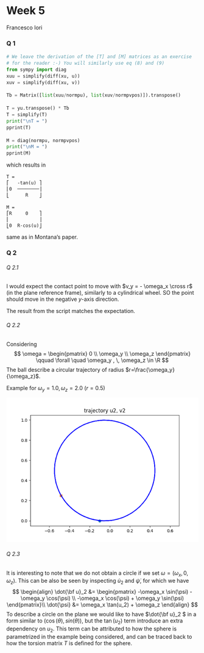 # Week 5

Francesco Iori

### Q 1

```python
# We leave the derivation of the [T] and [M] matrices as an exercise
# for the reader :-) You will similarly use eq (8) and (9)
from sympy import diag
xuu = simplify(diff(xu, u))
xuv = simplify(diff(xu, v))

Tb = Matrix([list(xuu/normpu), list(xuv/normpvpos)]).transpose()

T = yu.transpose() * Tb
T = simplify(T)
print("\nT = ")
pprint(T)

M = diag(normpu, normpvpos)
print("\nM = ")
pprint(M)
```

which results in

```console
T = 
⎡   -tan(u) ⎤
⎢0  ────────⎥
⎣      R    ⎦

M = 
⎡R     0    ⎤
⎢           ⎥
⎣0  R⋅cos(u)⎦
```

same as in Montana’s paper.

### Q 2

###### Q 2.1

I would expect the contact point to move with $v_y = - \omega_x \cross r$ (in the plane reference frame), similarly to a cylindrical wheel. SO the point should move in the negative $y$-axis direction.

The result from the script matches the expectation.

###### Q 2.2

Considering 
$$
\omega =
\begin{pmatrix}
	0 \\
	\omega_y \\
	\omega_z
\end{pmatrix}
\qquad
\forall \quad
\omega_y , \, \omega_z \in \R 
$$
The ball describe a circular trajectory of radius $r=\frac{\omega_y}{\omega_z}$.

Example for $\omega_y = 1.0, \, \omega_z=2.0$ ($r=0.5$)



![Figure_1](./Figure_1.png)



###### Q 2.3

It is interesting to note that we do not obtain a circle if we set $\omega = (\omega_x, 0, \omega_z )$. This can be also be seen by inspecting $\dot{u}_2 \text{ and } \dot{\psi}$, for which we have
$$
\begin{align}
	\dot{\bf u}_2 &=
		\begin{pmatrix}
			-\omega_x \sin(\psi) - 	\omega_y \cos(\psi) \\
			-\omega_x \cos(\psi) + \omega_y \sin(\psi)
		\end{pmatrix}\\
	\dot{\psi} &= \omega_x \tan(u_2) + \omega_z
\end{align}
$$
To describe a circle on the plane we would like to have $\dot{\bf u}_2 $ in a form similar to $(\cos(\theta) ,\, sin(\theta))$, but the $\tan(u_2)$ term introduce an extra dependency on $u_2$. This term can be attributed to how the sphere is parametrized in the example being considered, and can be traced back to how the torsion matrix $T$ is defined for the sphere.
